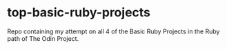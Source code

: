 # top-basic-ruby-projects

Repo containing my attempt on all 4 of the Basic Ruby Projects in the Ruby path of The Odin Project.
